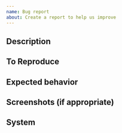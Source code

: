 ```yaml
---
name: Bug report
about: Create a report to help us improve
---
```


<!--

**!** If the bug report is some kind of security issue, please report it directly to one of the members of the cryptic-game organisation to prevent abuse.

-->

## Description

<!--- A clear and concise description of what the bug is. -->

## To Reproduce

<!--

Please provide steps to reproduce the behavior.

e.g.:
1. Click on '....'
2. Move mouse
3. See error

-->

## Expected behavior

<!--- A clear and concise description of what you expected to happen. -->

## Screenshots (if appropriate)

## System

<!--

We need the following information:
- OS: [e.g. macOS Catalina, Linux Mint Tina]
- Browser: [e.g. Chrome, Firefox]
- Node and NPM version

-->
